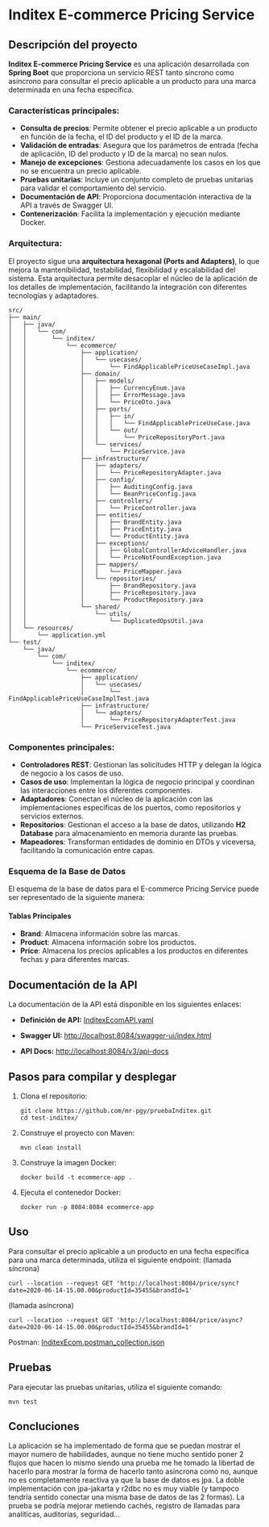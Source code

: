 # Inditex E-commerce Pricing Service


## Descripción del proyecto
**Inditex E-commerce Pricing Service** es una aplicación desarrollada con **Spring Boot** que proporciona un servicio REST tanto síncrono como asíncrono para consultar el precio aplicable a un producto para una marca determinada en una fecha específica. 

### Características principales:
- **Consulta de precios**: Permite obtener el precio aplicable a un producto en función de la fecha, el ID del producto y el ID de la marca.
- **Validación de entradas**: Asegura que los parámetros de entrada (fecha de aplicación, ID del producto y ID de la marca) no sean nulos.
- **Manejo de excepciones**: Gestiona adecuadamente los casos en los que no se encuentra un precio aplicable.
- **Pruebas unitarias**: Incluye un conjunto completo de pruebas unitarias para validar el comportamiento del servicio.
- **Documentación de API**: Proporciona documentación interactiva de la API a través de Swagger UI.
- **Contenerización**: Facilita la implementación y ejecución mediante Docker.

### Arquitectura:
El proyecto sigue una **arquitectura hexagonal (Ports and Adapters)**, lo que mejora la mantenibilidad, testabilidad, flexibilidad y escalabilidad del sistema. Esta arquitectura permite desacoplar el núcleo de la aplicación de los detalles de implementación, facilitando la integración con diferentes tecnologías y adaptadores.

```console
src/
├── main/
│   ├── java/
│   │   └── com/
│   │       └── inditex/
│   │           └── ecommerce/
│   │               ├── application/
│   │               │   └── usecases/
│   │               │       └── FindApplicablePriceUseCaseImpl.java
│   │               ├── domain/
│   │               │   ├── models/
│   │               │   │   ├── CurrencyEnum.java
│   │               │   │   ├── ErrorMessage.java
│   │               │   │   └── PriceDto.java
│   │               │   ├── ports/
│   │               │   │   ├── in/
│   │               │   │   │   └── FindApplicablePriceUseCase.java
│   │               │   │   └── out/
│   │               │   │       └── PriceRepositoryPort.java
│   │               │   └── services/
│   │               │       └── PriceService.java
│   │               ├── infrastructure/
│   │               │   ├── adapters/
│   │               │   │   └── PriceRepositoryAdapter.java
│   │               │   ├── config/
│   │               │   │   ├── AuditingConfig.java
│   │               │   │   └── BeanPriceConfig.java
│   │               │   ├── controllers/
│   │               │   │   └── PriceController.java
│   │               │   ├── entities/
│   │               │   │   ├── BrandEntity.java
│   │               │   │   ├── PriceEntity.java
│   │               │   │   └── ProductEntity.java
│   │               │   ├── exceptions/
│   │               │   │   ├── GlobalControllerAdviceHandler.java
│   │               │   │   └── PriceNotFoundException.java
│   │               │   ├── mappers/
│   │               │   │   └── PriceMapper.java
│   │               │   └── repositories/
│   │               │       ├── BrandRepository.java
│   │               │       ├── PriceRepository.java
│   │               │       └── ProductRepository.java
│   │               └── shared/
│   │                   └── utils/
│   │                       └── DuplicatedOpsUtil.java
│   └── resources/
│       └── application.yml
└── test/
    └── java/
        └── com/
            └── inditex/
                └── ecommerce/
                    ├── application/
                    │   └── usecases/
                    │       └── FindApplicablePriceUseCaseImplTest.java
                    ├── infrastructure/
                    │   └── adapters/
                    │       └── PriceRepositoryAdapterTest.java
                    └── PriceServiceTest.java
   ```

### Componentes principales:
- **Controladores REST**: Gestionan las solicitudes HTTP y delegan la lógica de negocio a los casos de uso.
- **Casos de uso**: Implementan la lógica de negocio principal y coordinan las interacciones entre los diferentes componentes.
- **Adaptadores**: Conectan el núcleo de la aplicación con las implementaciones específicas de los puertos, como repositorios y servicios externos.
- **Repositorios**: Gestionan el acceso a la base de datos, utilizando **H2 Database** para almacenamiento en memoria durante las pruebas.
- **Mapeadores**: Transforman entidades de dominio en DTOs y viceversa, facilitando la comunicación entre capas.


### Esquema de la Base de Datos
El esquema de la base de datos para el E-commerce Pricing Service puede ser representado de la siguiente manera:

#### Tablas Principales
- **Brand**: Almacena información sobre las marcas.
- **Product**: Almacena información sobre los productos.
- **Price**: Almacena los precios aplicables a los productos en diferentes fechas y para diferentes marcas.


## Documentación de la API
La documentación de la API está disponible en los siguientes enlaces:

- **Definición de API:** [InditexEcomAPI.yaml](docs/InditexEcomAPI.yaml)

- **Swagger UI:** [http://localhost:8084/swagger-ui/index.html](http://localhost:8084/swagger-ui/index.html)

- **API Docs:** [http://localhost:8084/v3/api-docs](http://localhost:8084/v3/api-docs)



## Pasos para compilar y desplegar
1. Clona el repositorio:
    ```console
    git clone https://github.com/mr-pgy/pruebaInditex.git
    cd test-inditex/
    ```

2. Construye el proyecto con Maven:
    ```console
    mvn clean install
    ```

3. Construye la imagen Docker:
    ```console
    docker build -t ecommerce-app .
    ```

4. Ejecuta el contenedor Docker:
    ```console
    docker run -p 8084:8084 ecommerce-app
    ```

## Uso
Para consultar el precio aplicable a un producto en una fecha específica para una marca determinada, utiliza el siguiente endpoint:
(llamada síncrona)
```console
curl --location --request GET 'http://localhost:8084/price/sync?date=2020-06-14-15.00.00&productId=35455&brandId=1'
```
(llamada asíncrona)
```console
curl --location --request GET 'http://localhost:8084/price/async?date=2020-06-14-15.00.00&productId=35455&brandId=1'
 ```
Postman: [InditexEcom.postman_collection.json](docs/InditexEcom.postman_collection.json)


## Pruebas
Para ejecutar las pruebas unitarias, utiliza el siguiente comando:
```console
mvn test
```

## Concluciones
La aplicación se ha implementado de forma que se puedan mostrar el mayor numero de habilidades, aunque no tiene mucho sentido poner 2 flujos que hacen lo mismo siendo una prueba me he tomado la libertad de hacerlo para mostrar la forma de hacerlo tanto asíncrona como no, 
aunque no es completamente reactiva ya que la base de datos es jpa. La doble implementación con jpa-jakarta y r2dbc no es muy viable (y tampoco tendría sentido conectar una misma base de datos de las 2 formas).
La prueba se podría mejorar metiendo cachés, registro de llamadas para analíticas, auditorías, seguridad...
